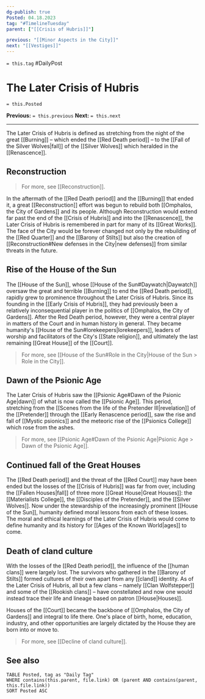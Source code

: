 ```yaml
---
dg-publish: true
Posted: 04.18.2023
tag: "#TimelineTuesday"
parent: ["[[Crisis of Hubris]]"]

previous: "[[Minor Aspects in the City]]"
next: "[[Vestiges]]"
---
```

`= this.tag` #DailyPost 
# The Later Crisis of Hubris
`= this.Posted`

**Previous:** `= this.previous`
**Next:** `= this.next`

---

The Later Crisis of Hubris is defined as stretching from the night of the great [[Burning]] – which ended the [[Red Death period]] – to the [[Fall of the Silver Wolves|fall]] of the [[Silver Wolves]] which heralded in the [[Renascence]]. 

## Reconstruction

> For more, see [[Reconstruction]].

In the aftermath of the [[Red Death period]] and the [[Burning]] that ended it, a great [[Reconstruction]] effort was begun to rebuild both [[Omphalos, the City of Gardens]] and its people. Although Reconstruction would extend far past the end of the [[Crisis of Hubris]] and into the [[Renascence]], the Later Crisis of Hubris is remembered in part for many of its [[Great Works]]. The face of the City would be forever changed not only by the rebuilding of the [[Red Quarter]] and the [[Barony of Stilts]] but also the creation of [[Reconstruction#New defenses in the City|new defenses]] from similar threats in the future.

## Rise of the House of the Sun

The [[House of the Sun]], whose [[House of the Sun#Daywatch|Daywatch]] oversaw the great and terrible [[Burning]] to end the [[Red Death period]], rapidly grew to prominence throughout the Later Crisis of Hubris. Since its founding in the [[Early Crisis of Hubris]], they had previously been a relatively inconsequential player in the politics of [[Omphalos, the City of Gardens]]. After the Red Death period, however, they were a central player in matters of the Court and in human history in general. They became humanity's [[House of the Sun#lorekeepers|lorekeepers]], leaders of worship and facilitators of the City's [[State religion]], and ultimately the last remaining [[Great House]] of the [[Court]].

> For more, see [[House of the Sun#Role in the City|House of the Sun > Role in the City]].

## Dawn of the Psionic Age

The Later Crisis of Hubris saw the [[Psionic Age#Dawn of the Psionic Age|dawn]] of what is now called the [[Psionic Age]]. This period, stretching from the [[Scenes from the life of the Pretender III|revelation]] of the [[Pretender]] through the [[Early Renascence period]], saw the rise and fall of [[Mystic psionics]] and the meteoric rise of the [[Psionics College]] which rose from the ashes.

> For more, see [[Psionic Age#Dawn of the Psionic Age|Psionic Age > Dawn of the Psionic Age]].

## Continued fall of the Great Houses

The [[Red Death period]] and the threat of the [[Red Court]] may have been ended but the losses of the [[Crisis of Hubris]] was far from over, including the [[Fallen Houses|fall]] of three more [[Great House|Great Houses]]: the [[Materialists College]], the [[Disciples of the Pretender]], and the [[Silver Wolves]]. Now under the stewardship of the increasingly prominent [[House of the Sun]], humanity defined moral lessons from each of these losses. The moral and ethical learnings of the Later Crisis of Hubris would come to define humanity and its history for [[Ages of the Known World|ages]] to come.

## Death of cland culture

With the losses of the [[Red Death period]], the influence of the [[human clans]] were largely lost. The survivors who gathered in the [[Barony of Stilts]] formed cultures of their own apart from any [[cland]] identity. As of the Later Crisis of Hubris, all but a few clans – namely [[Clan Wolfstepper]] and some of the [[Rookish clans]] – have constellated and now one would instead trace their life and lineage based on patron [[House|Houses]].

Houses of the [[Court]] became the backbone of [[Omphalos, the City of Gardens]] and integral to life there. One's place of birth, home, education, industry, and other opportunities are largely dictated by the House they are born into or move to.

> For more, see [[Decline of cland culture]].

## See also

```dataview
TABLE Posted, tag as "Daily Tag"
WHERE contains(this.parent, file.link) OR (parent AND contains(parent, this.file.link))
SORT Posted ASC
```